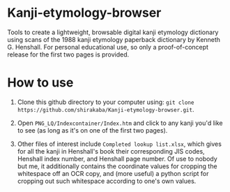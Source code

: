# Kanji-etymology-browser
Tools to create a lightweight, browsable digital kanji etymology dictionary using scans of the 1988 kanji etymology paperback dictionary by Kenneth G. Henshall. For personal educational use, so only a proof-of-concept release for the first two pages is provided.

# How to use
1) Clone this github directory to your computer using: ```git clone https://github.com/shirakaba/Kanji-etymology-browser.git```.

2) Open ```PNG_LQ/Indexcontainer/Index.htm``` and click to any kanji you'd like to see (as long as it's on one of the first two pages).

3) Other files of interest include ```Completed lookup list.xlsx```, which gives for all the kanji in Henshall's book their corresponding JIS codes, Henshall index number, and Henshall page number. Of use to nobody but me, it additionally contains the coordinate values for cropping the whitespace off an OCR copy, and (more useful) a python script for cropping out such whitespace according to one's own values.
